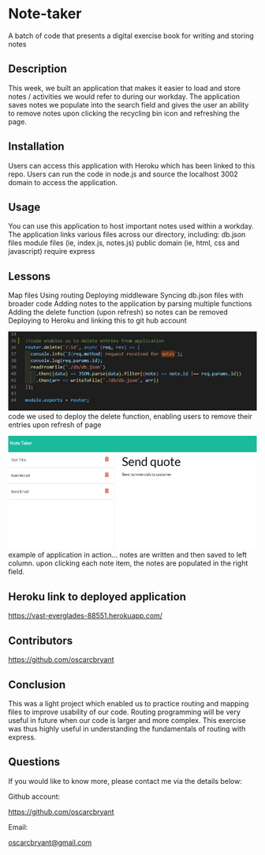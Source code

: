 # Note-taker
A batch of code that presents a digital exercise book for writing and storing notes

## Description 

This week, we built an application that makes it easier to load and store notes / activities we would refer to during our workday. 
The application saves notes we populate into the search field and gives the user an ability to remove notes upon clicking the recycling bin icon and refreshing the page. 

## Installation

Users can access this application with Heroku which has been linked to this repo. 
Users can run the code in node.js and source the localhost 3002 domain to access the application. 

## Usage

You can use this application to host important notes used within a workday. 
The application links various files across our directory, including:
db.json files
module files (ie, index.js, notes.js)
public domain (ie, html, css and javascript)
require 
express

## Lessons

Map files
Using routing
Deploying middleware 
Syncing db.json files with broader code
Adding notes to the application by parsing multiple functions
Adding the delete function (upon refresh) so notes can be removed
Deploying to Heroku and linking this to git hub account

![alt tag](Media/Delete-file.jpg)
code we used to deploy the delete function, enabling users to remove their entries upon refresh of page

![alt tag](Media/note-taker.jpg)
example of application in action... notes are written and then saved to left column. upon clicking each note item, the notes are populated in the right field.

## Heroku link to deployed application

https://vast-everglades-88551.herokuapp.com/

## Contributors

https://github.com/oscarcbryant

## Conclusion
This was a light project which enabled us to practice routing and mapping files to improve usability of our code. 
Routing programming will be very useful in future when our code is larger and more complex. 
This exercise was thus highly useful in understanding the fundamentals of routing with express.

## Questions
If you would like to know more, please contact me via the details below:

Github account:

https://github.com/oscarcbryant

Email:

oscarcbryant@gmail.com




